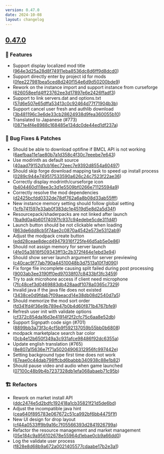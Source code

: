 ```yaml
---
version: 0.47.0
date: 2024-10-08
layout: changelog
---
```

## [0.47.0](#0.47.0)
### 🚀 Features

- Support display localized mod title ([964e3d25a28d8f74911eba8536dc8d6ff9d8dcd0](https://github.com/Voxelum/x-minecraft-launcher/commit/964e3d25a28d8f74911eba8536dc8d6ff9d8dcd0))
- Support directly enter by project id for mods ([0fee227981bea5ced8d240f154e6d9d50200bde9](https://github.com/Voxelum/x-minecraft-launcher/commit/0fee227981bea5ced8d240f154e6d9d50200bde9))
- Rework on the instance import and support instance from curseforge ([626058eefd4ff23762ee3d17897e6e2426ffadf3](https://github.com/Voxelum/x-minecraft-launcher/commit/626058eefd4ff23762ee3d17897e6e2426ffadf3))
- Support to link servers.dat and options.txt ([57d6e507e65dffa53413c0c92464d77f71904b3b](https://github.com/Voxelum/x-minecraft-launcher/commit/57d6e507e65dffa53413c0c92464d77f71904b3b))
- Support cancel user fresh and authlib download ([3b481196c3e6de33cb28624938d9fea360055b10](https://github.com/Voxelum/x-minecraft-launcher/commit/3b481196c3e6de33cb28624938d9fea360055b10))
- Translated to Japanese (#773) ([0871e4f4e8988c168485e134dc0de44ed1df237a](https://github.com/Voxelum/x-minecraft-launcher/commit/0871e4f4e8988c168485e134dc0de44ed1df237a))
### 🐛 Bug Fixes & Patches

- Should be able to download optifine if BMCL API is not working ([6aefbaa11e1ae80b7a1d358c4f30c7eeebe7e643](https://github.com/Voxelum/x-minecraft-launcher/commit/6aefbaa11e1ae80b7a1d358c4f30c7eeebe7e643))
- Use modrinth as default source ([40aad79152d1cb16ec72eec7e9392d8554a60497](https://github.com/Voxelum/x-minecraft-launcher/commit/40aad79152d1cb16ec72eec7e9392d8554a60497))
- Should skip forge download mapping task to speed up install process ([0289c944e749517533590a626c24c7523f22ae36](https://github.com/Voxelum/x-minecraft-launcher/commit/0289c944e749517533590a626c24c7523f22ae36))
- Correctly display modrinth/curseforge icon ([b404460d118ee3c3d1e5509bf0266e71125594a9](https://github.com/Voxelum/x-minecraft-launcher/commit/b404460d118ee3c3d1e5509bf0266e71125594a9))
- Correctly resolve the mod dependencies ([d2425bcfdd0332de78df762a6a8b08d33ab55fff](https://github.com/Voxelum/x-minecraft-launcher/commit/d2425bcfdd0332de78df762a6a8b08d33ab55fff))
- New instance memory setting should follow global setting ([1cfb741597e33ab0f383dc1e4519d5e8d2a5d34f](https://github.com/Voxelum/x-minecraft-launcher/commit/1cfb741597e33ab0f383dc1e4519d5e8d2a5d34f))
- Resourcepack/shaderpacks are not linked after launch ([1ba9d0a4b60174097fc937c94edebe5cde311d4f](https://github.com/Voxelum/x-minecraft-launcher/commit/1ba9d0a4b60174097fc937c94edebe5cde311d4f))
- Launch button should be not clickable when loading ([863de6dd8cb5f74ae2c0870a4542e573e5312ab9](https://github.com/Voxelum/x-minecraft-launcher/commit/863de6dd8cb5f74ae2c0870a4542e573e5312ab9))
- Adjust the modpack create button ([edd28ceae8decd49479316f725fe46d5ab5e0e86](https://github.com/Voxelum/x-minecraft-launcher/commit/edd28ceae8decd49479316f725fe46d5ab5e0e86))
- Should not assign memory for server launch ([4fe05a3816f509343ff13c2b372f464e1ebd3e94](https://github.com/Voxelum/x-minecraft-launcher/commit/4fe05a3816f509343ff13c2b372f464e1ebd3e94))
- Should show server launch argument for server previewing ([c40cac9f77ab790a44510048b3d7513a10f7d090](https://github.com/Voxelum/x-minecraft-launcher/commit/c40cac9f77ab790a44510048b3d7513a10f7d090))
- Fix forge file incomplete causing split failed during post processing ([9003ab3ee3190ff0ed97038f07c8433bf3fc3459](https://github.com/Voxelum/x-minecraft-launcher/commit/9003ab3ee3190ff0ed97038f07c8433bf3fc3459))
- Try to ask microhone access if client need microphone ([7fc48cef3d0469883db428aadf1078a0365c7329](https://github.com/Voxelum/x-minecraft-launcher/commit/7fc48cef3d0469883db428aadf1078a0365c7329))
- Invalid java if the java file does not existed ([3438ce0d9fdab7f09aeacd14e38db08d2540d7a5](https://github.com/Voxelum/x-minecraft-launcher/commit/3438ce0d9fdab7f09aeacd14e38db08d2540d7a5))
- Should memorize the mod sort order ([fd341fd4f36e9b789e47b0b4d60f871b4767bfe9](https://github.com/Voxelum/x-minecraft-launcher/commit/fd341fd4f36e9b789e47b0b4d60f871b4767bfe9))
- Refresh user init with validate options ([cf372c854da16d3e41914f2f2cfc75c6aa8e52db](https://github.com/Voxelum/x-minecraft-launcher/commit/cf372c854da16d3e41914f2f2cfc75c6aa8e52db))
- Support Signpath code sign (#701) ([8899bb3a73f3c4cf5b9f592137059b55bb0b6808](https://github.com/Voxelum/x-minecraft-launcher/commit/8899bb3a73f3c4cf5b9f592137059b55bb0b6808))
- modpack marketplace search bar color ([0cb4e12b650f349a3c931afce98486f92dc6355a](https://github.com/Voxelum/x-minecraft-launcher/commit/0cb4e12b650f349a3c931afce98486f92dc6355a))
- Update english translation (#765) ([8e807a15636e7f71a50204906312956fc997442e](https://github.com/Voxelum/x-minecraft-launcher/commit/8e807a15636e7f71a50204906312956fc997442e))
- Setting background type first time does not work ([67eae0c44dab798ffcbd6babbb340938c88e1b82](https://github.com/Voxelum/x-minecraft-launcher/commit/67eae0c44dab798ffcbd6babbb340938c88e1b82))
- Should pause video and audio when game launched ([07100c48b9b4b7237328db1efa068abaeb71c95b](https://github.com/Voxelum/x-minecraft-launcher/commit/07100c48b9b4b7237328db1efa068abaeb71c95b))
### 🏗️ Refactors

- Rework on market install API ([ddc2474e5d2bdfc192418a1cb35821f21d5de6bd](https://github.com/Voxelum/x-minecraft-launcher/commit/ddc2474e5d2bdfc192418a1cb35821f21d5de6bd))
- Adjust the incompatible java hint ([cea640f895783e067672c51ca992bf6bb4475f1f](https://github.com/Voxelum/x-minecraft-launcher/commit/cea640f895783e067672c51ca992bf6bb4475f1f))
- New UI design for drop layout ([cf44a0533ff9b9a16c7f05566393d2841926799a](https://github.com/Voxelum/x-minecraft-launcher/commit/cf44a0533ff9b9a16c7f05566393d2841926799a))
- Refactor the resource management and market management ([05e184c9a956102678e55964d1ebae0cb9a66dd0](https://github.com/Voxelum/x-minecraft-launcher/commit/05e184c9a956102678e55964d1ebae0cb9a66dd0))
- Log the validate user process ([f828e8d68b9a672a0021405577cdaabe17b2e3a1](https://github.com/Voxelum/x-minecraft-launcher/commit/f828e8d68b9a672a0021405577cdaabe17b2e3a1))
